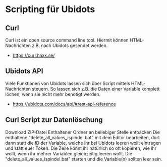 # Scripting für Ubidots

## Curl
Curl ist ein open source command line tool. Hiermit können HTML-Nachrichten z.B. nach Ubidots gesendet werden.
- https://curl.haxx.se/

## Ubidots API
Viele Funktionen von Ubidots lassen sich über Script mittels HTML-Nachrichten steuern.
So lassen sich z.B. die Daten einer Variable komplett löchen, wenn sie nicht mehr benötigt werden.
- https://ubidots.com/docs/api/#rest-api-reference

## Curl Script zur Datenlöschung
Download ZIP-Datei 
Enthaltener Ordner an beliebiger Stelle entpacken 
Die enthaltene "delete_all_values_ispindel.bat" mit dem Editor bearbeiten, dort dann statt
<ID eurer Variable bei Ubidots>
die ID der Variable, welche ihr bei Ubidots leeren wollt eintragen und statt
<Token eures Accounts bei Ubidots>
euer Token.
Die Zeile könnt ihr natürlich so oft kopieren, wie ihr wollt, wenn ihr mehrer Variablen gleichzeitig leeren wollt.
Die "delete_all_values_ispindel.bat" starten und die Variable(n) sollten leer sein.
